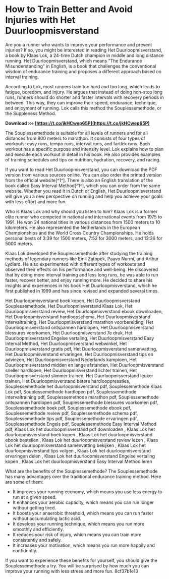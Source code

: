 
 
# How to Train Better and Avoid Injuries with Het Duurloopmisverstand
 
Are you a runner who wants to improve your performance and prevent injuries? If so, you might be interested in reading Het Duurloopmisverstand, a book by Klaas Lok, a 24-time Dutch champion in middle and long distance running. Het Duurloopmisverstand, which means "The Endurance Misunderstanding" in English, is a book that challenges the conventional wisdom of endurance training and proposes a different approach based on interval training.
 
According to Lok, most runners train too hard and too long, which leads to fatigue, boredom, and injury. He argues that instead of doing non-stop long runs, runners should do shorter and faster intervals with recovery periods in between. This way, they can improve their speed, endurance, technique, and enjoyment of running. Lok calls this method the Souplessemethode, or the Suppleness Method.
 
**Download ››› [https://t.co/jkHCwep65P](https://t.co/jkHCwep65P)**


 
The Souplessemethode is suitable for all levels of runners and for all distances from 800 meters to marathon. It consists of four types of workouts: easy runs, tempo runs, interval runs, and fartlek runs. Each workout has a specific purpose and intensity level. Lok explains how to plan and execute each workout in detail in his book. He also provides examples of training schedules and tips on nutrition, hydration, recovery, and racing.
 
If you want to read Het Duurloopmisverstand, you can download the PDF version from various sources online. You can also order the printed version from the official website[^1^]. There is also an English translation of the book called Easy Interval Method[^1^], which you can order from the same website. Whether you read it in Dutch or English, Het Duurloopmisverstand will give you a new perspective on running and help you achieve your goals with less effort and more fun.
  
Who is Klaas Lok and why should you listen to him? Klaas Lok is a former elite runner who competed in national and international events from 1975 to 1991. He won 24 national titles in various distances from 1500 meters to 10 kilometers. He also represented the Netherlands in the European Championships and the World Cross Country Championships. He holds personal bests of 3:39 for 1500 meters, 7:52 for 3000 meters, and 13:36 for 5000 meters.
 
Klaas Lok developed the Souplessemethode after studying the training methods of legendary runners like Emil Zatopek, Paavo Nurmi, and Arthur Lydiard. He also experimented with different types of workouts and observed their effects on his performance and well-being. He discovered that by doing more interval training and less long runs, he was able to run faster, recover better, and enjoy running more. He decided to share his insights and experiences in his book Het Duurloopmisverstand, which he first published in 1999 and has since revised and expanded several times.
 
Het Duurloopmisverstand boek kopen,  Het Duurloopmisverstand Souplessemethode,  Het Duurloopmisverstand Klaas Lok,  Het Duurloopmisverstand review,  Het Duurloopmisverstand ebook downloaden,  Het Duurloopmisverstand hardloopschema,  Het Duurloopmisverstand intervaltraining,  Het Duurloopmisverstand marathon voorbereiding,  Het Duurloopmisverstand ontspannen hardlopen,  Het Duurloopmisverstand blessures voorkomen,  Het Duurloopmisverstand 7e druk,  Het Duurloopmisverstand Engelse vertaling,  Het Duurloopmisverstand Easy Interval Method,  Het Duurloopmisverstand webwinkel,  Het Duurloopmisverstand gratis pdf,  Het Duurloopmisverstand samenvatting,  Het Duurloopmisverstand ervaringen,  Het Duurloopmisverstand tips en adviezen,  Het Duurloopmisverstand Nederlands kampioen,  Het Duurloopmisverstand midden en lange afstanden,  Het Duurloopmisverstand sneller hardlopen,  Het Duurloopmisverstand lichter trainen,  Het Duurloopmisverstand slimmer trainen,  Het Duurloopmisverstand leuker trainen,  Het Duurloopmisverstand betere hardlooppresaties,  Souplessemethode het duurloopmisverstand pdf,  Souplessemethode Klaas Lok pdf,  Souplessemethode hardlopen pdf,  Souplessemethode intervaltraining pdf,  Souplessemethode marathon pdf,  Souplessemethode ontspannen hardlopen pdf,  Souplessemethode blessures voorkomen pdf,  Souplessemethode boek pdf,  Souplessemethode ebook pdf,  Souplessemethode review pdf,  Souplessemethode schema pdf,  Souplessemethode tips pdf,  Souplessemethode ervaringen pdf,  Souplessemethode Engels pdf,  Souplessemethode Easy Interval Method pdf,  Klaas Lok het duurloopmisverstand pdf downloaden ,  Klaas Lok het duurloopmisverstand boek kopen ,  Klaas Lok het duurloopmisverstand ebook bestellen ,  Klaas Lok het duurloopmisverstand review lezen ,  Klaas Lok het duurloopmisverstand samenvatting bekijken ,  Klaas Lok het duurloopmisverstand tips volgen ,  Klaas Lok het duurloopmisverstand ervaringen delen ,  Klaas Lok het duurloopmisverstand Engelse vertaling kopen ,  Klaas Lok het duurloopmisverstand Easy Interval Method leren
 
What are the benefits of the Souplessemethode? The Souplessemethode has many advantages over the traditional endurance training method. Here are some of them:
 
- It improves your running economy, which means you use less energy to run at a given speed.
- It enhances your aerobic capacity, which means you can run longer without getting tired.
- It boosts your anaerobic threshold, which means you can run faster without accumulating lactic acid.
- It develops your running technique, which means you run more smoothly and efficiently.
- It reduces your risk of injury, which means you can train more consistently and safely.
- It increases your motivation, which means you run more happily and confidently.

If you want to experience these benefits for yourself, you should give the Souplessemethode a try. You will be surprised by how much you can improve your running with less stress and more fun.
 8cf37b1e13
 
